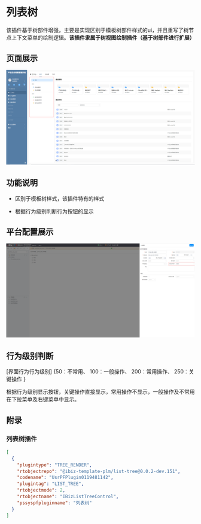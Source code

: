 # 列表树

该插件基于树部件增强，主要是实现区别于模板树部件样式的ui，并且重写了树节点上下文菜单的绘制逻辑。**该插件隶属于树视图绘制插件（基于树部件进行扩展）**


## 页面展示

![image](./public/assets/images/scene.png)


## 功能说明

- 区别于模板树样式，该插件特有的样式

- 根据行为级别判断行为按钮的显示


## 平台配置展示

![插件配置位置](./public/assets/images/plugin-config-location.png)


## 行为级别判断

[界面行为行为级别] {50：不常用、 100：一般操作、 200：常用操作、 250：关键操作 }

根据行为级别显示按钮，关键操作直接显示，常用操作不显示，一般操作及不常用在下拉菜单及右键菜单中显示。


## 附录

### 列表树插件

```json
[
  {
    "plugintype": "TREE_RENDER",
    "rtobjectrepo": "@ibiz-template-plm/list-tree@0.0.2-dev.151",
    "codename": "UsrPFPlugin0119481142",
    "plugintag": "LIST_TREE",
    "rtobjectmode": 2,
    "rtobjectname": "IBizListTreeControl",
    "pssyspfpluginname": "列表树"
  }
]
```
